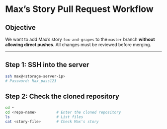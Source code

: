 # Max’s Story Pull Request Workflow

## Objective
We want to add Max’s story `fox-and-grapes` to the `master` branch **without allowing direct pushes**. All changes must be reviewed before merging.

---

## Step 1: SSH into the server
```bash
ssh max@<storage-server-ip>
# Password: Max_pass123
```
## Step 2: Check the cloned repository
```bash
cd ~
cd <repo-name>         # Enter the cloned repository
ls                     # List files
cat <story-file>       # Check Max's story
```
